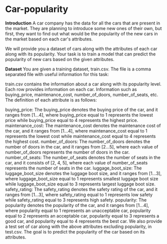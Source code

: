 # Car-popularity

**Introduction**
A car company has the data for all the cars that are present in the market. They are planning to introduce some new ones of their own, but first, they want to find out what would be the popularity of the new cars in the market based on each car's attributes.

We will provide you a dataset of cars along with the attributes of each car along with its popularity. Your task is to train a model that can predict the popularity of new cars based on the given attributes.

**Dataset**
You are given a training dataset, train.csv. The file is a comma separated file with useful information for this task:

train.csv contains the information about a car along with its popularity level. Each row provides information on each car. Information such as buying_price, maintenance_cost, number_of_doors, number_of_seats, etc. The definition of each attribute is as follows:

buying_price: The buying_price denotes the buying price of the car, and it ranges from [1...4], where buying_price equal to 1 represents the lowest price while buying_price equal to 4 represents the highest price.
maintenance_cost: The maintenance_cost denotes the maintenance cost of the car, and it ranges from [1...4], where maintenance_cost equal to 1 represents the lowest cost while maintenance_cost equal to 4 represents the highest cost.
number_of_doors: The number_of_doors denotes the number of doors in the car, and it ranges from [2...5], where each value of number_of_doors represents the number of doors in the car.
number_of_seats: The number_of_seats denotes the number of seats in the car, and it consists of [2, 4, 5], where each value of number_of_seats represents the number of seats in the car.
luggage_boot_size: The luggage_boot_size denotes the luggage boot size, and it ranges from [1...3], where luggage_boot_size equal to 1 represents smallest luggage boot size while luggage_boot_size equal to 3 represents largest luggage boot size.
safety_rating: The safety_rating denotes the safety rating of the car, and it ranges from [1...3], where safety_rating equal to 1 represents low safety while safety_rating equal to 3 represents high safety.
popularity: The popularity denotes the popularity of the car, and it ranges from [1...4], where popularity equal to 1 represents an unacceptable car, popularity equal to 2 represents an acceptable car, popularity equal to 3 represents a good car, and popularity equal to 4 represents the best car.
We also provide a test set of  car along with the above attributes excluding popularity, in test.csv. The goal is to predict the popularity of the car based on its attributes.
